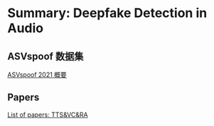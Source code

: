 # Summary: Deepfake Detection in Audio



## ASVspoof 数据集

[ASVspoof 2021 概要](https://github.com/zqian9/SoADD/blob/master/ASVspoof_2021_Dataset_Introduction.md)

## Papers

[List of papers: TTS&VC&RA](https://github.com/zqian9/SoADD/blob/master/Papers.md)



